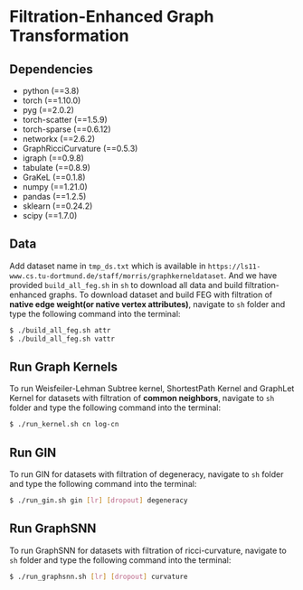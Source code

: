 # Filtration-Enhanced Graph Transformation

## Dependencies

- python (==3.8)
- torch (==1.10.0)
- pyg (==2.0.2)
- torch-scatter (==1.5.9)
- torch-sparse (==0.6.12)
- networkx (==2.6.2)
- GraphRicciCurvature (==0.5.3)
- igraph (==0.9.8)
- tabulate (==0.8.9)
- GraKeL (==0.1.8)
- numpy (==1.21.0)
- pandas (==1.2.5)
- sklearn (==0.24.2)
- scipy (==1.7.0)

## Data
Add dataset name  in `tmp_ds.txt` which is available in `https://ls11-www.cs.tu-dortmund.de/staff/morris/graphkerneldataset`. And we have provided `build_all_feg.sh` in `sh` to download all data and build filtration-enhanced graphs.
To download dataset and build FEG with filtration of **native edge weight(or native vertex attributes)**, navigate to `sh` folder and type the following command into the terminal:
```bash
$ ./build_all_feg.sh attr
$ ./build_all_feg.sh vattr
```

## Run Graph Kernels
To run Weisfeiler-Lehman Subtree kernel, ShortestPath Kernel and GraphLet Kernel for datasets with filtration of **common neighbors**, navigate to `sh` folder and type the following command into the terminal:
```bash
$ ./run_kernel.sh cn log-cn
```

## Run GIN
To run GIN for datasets with filtration of degeneracy, navigate to `sh` folder and type the following command into the terminal:
```bash
$ ./run_gin.sh gin [lr] [dropout] degeneracy
```

## Run GraphSNN
To run GraphSNN for datasets with filtration of ricci-curvature, navigate to `sh` folder and type the following command into the terminal:
```bash
$ ./run_graphsnn.sh [lr] [dropout] curvature
```
